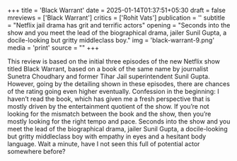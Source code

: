 +++
title = 'Black Warrant'
date = 2025-01-14T01:37:51+05:30
draft = false
mreviews = ['Black Warrant']
critics = ['Rohit Vats']
publication = ''
subtitle = "Netflix jail drama has grit and terrific actors"
opening = "Seconds into the show and you meet the lead of the biographical drama, jailer Sunil Gupta, a docile-looking but gritty middleclass boy."
img = 'black-warrant-9.png'
media = 'print'
source = ""
+++

This review is based on the initial three episodes of the new Netflix show titled Black Warrant, based on a book of the same name by journalist Sunetra Choudhary and former Tihar Jail superintendent Sunil Gupta. However, going by the detailing shown in these episodes, there are chances of the rating going even higher eventually. Confession in the beginning: I haven’t read the book, which has given me a fresh perspective that is mostly driven by the entertainment quotient of the show. If you’re not looking for the mismatch between the book and the show, then you’re mostly looking for the right tempo and pace. Seconds into the show and you meet the lead of the biographical drama, jailer Sunil Gupta, a docile-looking but gritty middleclass boy with empathy in eyes and a hesitant body language. Wait a minute, have I not seen this full of potential actor somewhere before?
